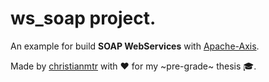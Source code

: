 # ws_soap project.

An example for build **SOAP WebServices** with [Apache-Axis](http://axis.apache.org/).

Made by [christianmtr](https://github.com/christianmtr) with :heart: for my ~pre-grade~ thesis :mortar_board:.
